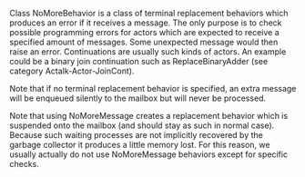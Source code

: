 Class NoMoreBehavior is a class of terminal replacement behaviors which produces an error if it receives a message.
The only purpose is to check possible programming errors for actors which are expected to receive a specified amount of messages. Some unexpected message would then raise an error.
Continuations are usually such kinds of actors. An example could be a binary join continuation such as ReplaceBinaryAdder (see category Actalk-Actor-JoinCont).

Note that if no terminal replacement behavior is specified, an extra message will be enqueued silently to the mailbox but will never be processed.

Note that using NoMoreMessage creates a replacement behavior which is suspended onto the mailbox (and should stay as such in normal case). Because such waiting processes are not implicitly recovered by the garbage collector it produces a little memory lost.
For this reason, we usually actually do not use NoMoreMessage behaviors except for specific checks.